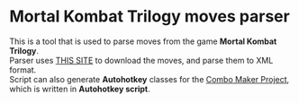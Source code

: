 # Mortal Kombat Trilogy moves parser
This is a tool that is used to parse moves from the game **Mortal Kombat Trilogy**.<br />
Parser uses <a href="http://www.mksecrets.net/index.php?section=mkt&lang=eng&contentID=4000">THIS SITE</a> to download the moves, and parse them to XML format.<br />
Script can also generate **Autohotkey** classes for the <a href="https://github.com/DominikStyp/AutoHotkey/tree/master/comboMaker">Combo Maker Project</a>, which is written in **Autohotkey script**.